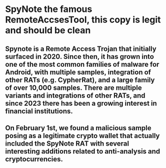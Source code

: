 # SpyNote the famous RemoteAccsesTool, this copy is legit and should be clean
## Spynote is a Remote Access Trojan that initially surfaced in 2020. Since then, it has grown into one of the most common families of malware for Android, with multiple samples, integration of other RATs (e.g. CypherRat), and a large family of over 10,000 samples. There are multiple variants and integrations of other RATs, and since 2023 there has been a growing interest in financial institutions.
## On February 1st, we found a malicious sample posing as a legitimate crypto wallet that actually included the SpyNote RAT with several interesting additions related to anti-analysis and cryptocurrencies.
